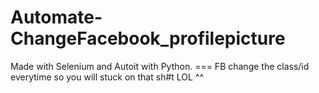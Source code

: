 # Automate-ChangeFacebook_profilepicture
Made with Selenium and Autoit with Python.
 === FB change the class/id everytime so you will stuck on that sh#t LOL ^^

